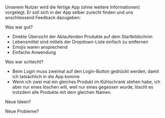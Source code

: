 Unserem Nutzer wird die fertige App (ohne weitere Informationen) vorgelegt. Er soll sich in der App selber zurecht finden und uns anschliessend Feedback dazugeben:

Was war gut?
- Direkte Übersicht der Ablaufenden Produkte auf dem Startbildschrim
- Lebensmittel sind mittels der Dropdown-Liste einfach zu entfernen
- Emojis waren ansprechend
- Einfache Anwendung


Was war schlecht?
- Beim Login muss zweimal auf den Login-Button gedrückt werden, damit ich tatsächlich in die App komme
- Wenn ich zwei mal ein gleiches Produkt im Kühlschrank stehen habe, ich aber nur eines löschen will, weil nur eines gegessen wurde, löscht es trotzdem alle Produkte mit dem gleichen Namen.


Neue Ideen?


Neue Probleme?
